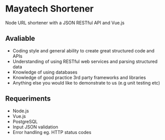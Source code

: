 # Mayatech Shortener

Node URL shortener with a JSON RESTful API and Vue.js

## Avaliable

- Coding style and general ability to create great structured code and APIs
- Understanding of using RESTful web services and parsing structured data
- Knowledge of using databases
- Knowledge of good practice 3rd party frameworks and libraries
- Anything else you would like to demonstrate to us (e.g unit testing
etc)

## Requeriments

- Node.js
- Vue.js
- PostgreSQL
- Input JSON validation
- Error handling eg. HTTP status codes
